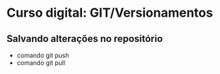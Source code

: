 # Curso digital: GIT/Versionamentos

## Salvando alterações no repositório
* comando git push
* comando git pull